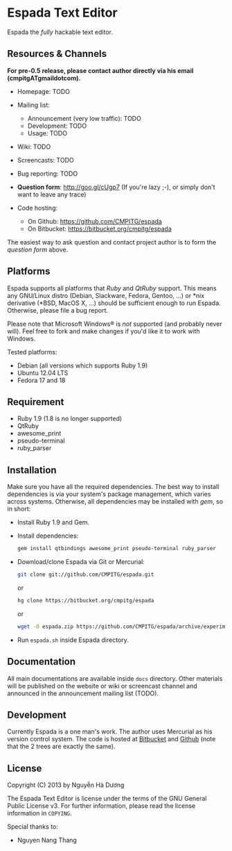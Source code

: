 # Espada Text Editor

Espada the *fully* hackable text editor.

## Resources & Channels

**For pre-0.5 release, please contact author directly via his email (cmpitgATgmaildotcom).**

* Homepage: TODO

* Mailing list:
  - Announcement (very low traffic): TODO
  - Development: TODO
  - Usage: TODO

* Wiki: TODO

* Screencasts: TODO

* Bug reporting: TODO

* **Question form**: <http://goo.gl/cUgp7> (If you're lazy ;-), or simply don't want to leave any trace)

* Code hosting:
  - On Github: <https://github.com/CMPITG/espada>
  - On Bitbucket: <https://bitbucket.org/cmpitg/espada>

The easiest way to ask question and contact project author is to form the *question form* above.

## Platforms

Espada supports all platforms that *Ruby* and *QtRuby* support.  This means any GNU/Linux distro (Debian, Slackware, Fedora, Gentoo, ...) or \*nix derivative (*BSD, MacOS X, ...) should be sufficient enough to run Espada.  Otherwise, please file a bug report.

Please note that Microsoft Windows® is *not* supported (and probably never will).  Feel free to fork and make changes if you'd like it to work with Windows.

Tested platforms:

* Debian (all versions which supports Ruby 1.9)
* Ubuntu 12.04 LTS
* Fedora 17 and 18

## Requirement

* Ruby 1.9 (1.8 is no longer supported)
* QtRuby
* awesome_print
* pseudo-terminal
* ruby_parser

## Installation

Make sure you have all the required dependencies.  The best way to install dependencies is via your system's package management, which varies across systems.  Otherwise, all dependencies may be installed with *gem*, so in short:

* Install Ruby 1.9 and Gem.

* Install dependencies:

  ```sh
  gem install qtbindings awesome_print pseudo-terminal ruby_parser
  ```

* Download/clone Espada via Git or Mercurial:

  ```sh
  git clone git://github.com/CMPITG/espada.git
  ```

  or

  ```sh
  hg clone https://bitbucket.org/cmpitg/espada
  ```

  or

  ```sh
  wget -O espada.zip https://github.com/CMPITG/espada/archive/experiment.zip && unzip espada.zip
  ```

* Run `espada.sh` inside Espada directory.

## Documentation

All main documentations are available inside `docs` directory.  Other materials will be published on the website or wiki or screencast channel and announced in the announcement mailing list (TODO).

## Development

Currently Espada is a one man's work.  The author uses Mercurial as his version control system.  The code is hosted at [Bitbucket](https://bitbucket.org/cmpitg/espada) and [Github](<https://github.com/CMPITG/espada>) (note that the 2 trees are exactly the same).

## License

Copyright (C) 2013 by Nguyễn Hà Dương <cmpitgATgmaildotcom>

The Espada Text Editor is license under the terms of the GNU General Public License v3.  For further information, please read the license information in `COPYING`.

Special thanks to:

* Nguyen Nang Thang <thangnnATiwayvietnamDOTcom>

